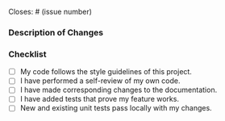 Closes: # (issue number)

### Description of Changes

### Checklist

- [ ] My code follows the style guidelines of this project.
- [ ] I have performed a self-review of my own code.
- [ ] I have made corresponding changes to the documentation.
- [ ] I have added tests that prove my feature works.
- [ ] New and existing unit tests pass locally with my changes.
